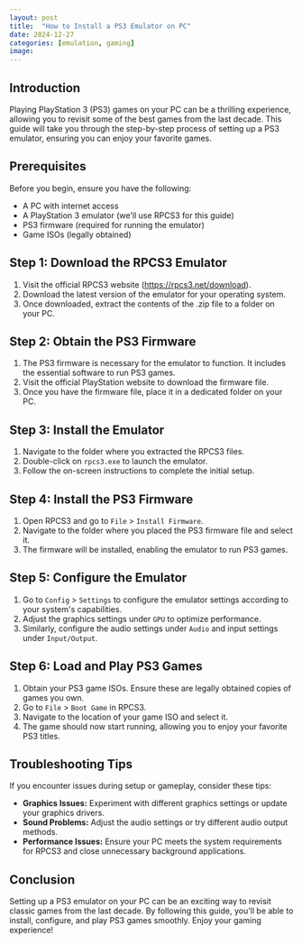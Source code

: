 ```yaml
---
layout: post
title:  "How to Install a PS3 Emulator on PC"
date: 2024-12-27
categories: [emulation, gaming]
image: 
---
```


## Introduction

Playing PlayStation 3 (PS3) games on your PC can be a thrilling experience, allowing you to revisit some of the best games from the last decade. This guide will take you through the step-by-step process of setting up a PS3 emulator, ensuring you can enjoy your favorite games.

## Prerequisites

Before you begin, ensure you have the following:
- A PC with internet access
- A PlayStation 3 emulator (we'll use RPCS3 for this guide)
- PS3 firmware (required for running the emulator)
- Game ISOs (legally obtained)

## Step 1: Download the RPCS3 Emulator

1. Visit the official RPCS3 website (https://rpcs3.net/download).
2. Download the latest version of the emulator for your operating system.
3. Once downloaded, extract the contents of the .zip file to a folder on your PC.

## Step 2: Obtain the PS3 Firmware

1. The PS3 firmware is necessary for the emulator to function. It includes the essential software to run PS3 games.
2. Visit the official PlayStation website to download the firmware file.
3. Once you have the firmware file, place it in a dedicated folder on your PC.

## Step 3: Install the Emulator

1. Navigate to the folder where you extracted the RPCS3 files.
2. Double-click on `rpcs3.exe` to launch the emulator.
3. Follow the on-screen instructions to complete the initial setup.

## Step 4: Install the PS3 Firmware

1. Open RPCS3 and go to `File` > `Install Firmware`.
2. Navigate to the folder where you placed the PS3 firmware file and select it.
3. The firmware will be installed, enabling the emulator to run PS3 games.

## Step 5: Configure the Emulator

1. Go to `Config` > `Settings` to configure the emulator settings according to your system's capabilities.
2. Adjust the graphics settings under `GPU` to optimize performance.
3. Similarly, configure the audio settings under `Audio` and input settings under `Input/Output`.

## Step 6: Load and Play PS3 Games

1. Obtain your PS3 game ISOs. Ensure these are legally obtained copies of games you own.
2. Go to `File` > `Boot Game` in RPCS3.
3. Navigate to the location of your game ISO and select it.
4. The game should now start running, allowing you to enjoy your favorite PS3 titles.

## Troubleshooting Tips

If you encounter issues during setup or gameplay, consider these tips:
- **Graphics Issues:** Experiment with different graphics settings or update your graphics drivers.
- **Sound Problems:** Adjust the audio settings or try different audio output methods.
- **Performance Issues:** Ensure your PC meets the system requirements for RPCS3 and close unnecessary background applications.

## Conclusion

Setting up a PS3 emulator on your PC can be an exciting way to revisit classic games from the last decade. By following this guide, you'll be able to install, configure, and play PS3 games smoothly. Enjoy your gaming experience!

